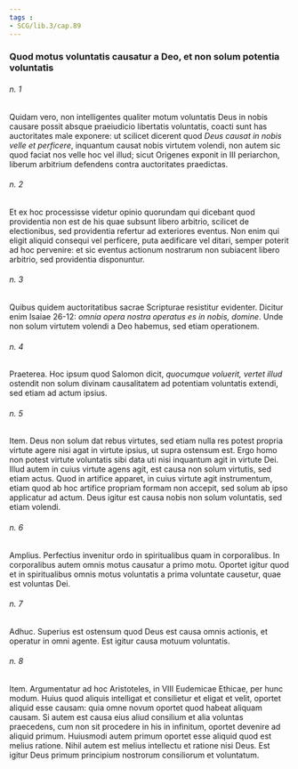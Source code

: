 ```yaml
---
tags : 
- SCG/lib.3/cap.89
---
```


### Quod motus voluntatis causatur a Deo, et non solum potentia voluntatis

###### n. 1
Quidam vero, non intelligentes qualiter motum voluntatis Deus in nobis causare possit absque praeiudicio libertatis voluntatis, coacti sunt has auctoritates male exponere: ut scilicet dicerent quod *Deus causat in nobis velle et perficere*, inquantum causat nobis virtutem volendi, non autem sic quod faciat nos velle hoc vel illud; sicut Origenes exponit in III periarchon, liberum arbitrium defendens contra auctoritates praedictas.

###### n. 2
Et ex hoc processisse videtur opinio quorundam qui dicebant quod providentia non est de his quae subsunt libero arbitrio, scilicet de electionibus, sed providentia refertur ad exteriores eventus. Non enim qui eligit aliquid consequi vel perficere, puta aedificare vel ditari, semper poterit ad hoc pervenire: et sic eventus actionum nostrarum non subiacent libero arbitrio, sed providentia disponuntur.

###### n. 3
Quibus quidem auctoritatibus sacrae Scripturae resistitur evidenter. Dicitur enim Isaiae 26-12: *omnia opera nostra operatus es in nobis, domine*. Unde non solum virtutem volendi a Deo habemus, sed etiam operationem.

###### n. 4
Praeterea. Hoc ipsum quod Salomon dicit, *quocumque voluerit, vertet illud* ostendit non solum divinam causalitatem ad potentiam voluntatis extendi, sed etiam ad actum ipsius.

###### n. 5
Item. Deus non solum dat rebus virtutes, sed etiam nulla res potest propria virtute agere nisi agat in virtute ipsius, ut supra ostensum est. Ergo homo non potest virtute voluntatis sibi data uti nisi inquantum agit in virtute Dei. Illud autem in cuius virtute agens agit, est causa non solum virtutis, sed etiam actus. Quod in artifice apparet, in cuius virtute agit instrumentum, etiam quod ab hoc artifice propriam formam non accepit, sed solum ab ipso applicatur ad actum. Deus igitur est causa nobis non solum voluntatis, sed etiam volendi.

###### n. 6
Amplius. Perfectius invenitur ordo in spiritualibus quam in corporalibus. In corporalibus autem omnis motus causatur a primo motu. Oportet igitur quod et in spiritualibus omnis motus voluntatis a prima voluntate causetur, quae est voluntas Dei.

###### n. 7
Adhuc. Superius est ostensum quod Deus est causa omnis actionis, et operatur in omni agente. Est igitur causa motuum voluntatis.

###### n. 8
Item. Argumentatur ad hoc Aristoteles, in VIII Eudemicae Ethicae, per hunc modum. Huius quod aliquis intelligat et consilietur et eligat et velit, oportet aliquid esse causam: quia omne novum oportet quod habeat aliquam causam. Si autem est causa eius aliud consilium et alia voluntas praecedens, cum non sit procedere in his in infinitum, oportet devenire ad aliquid primum. Huiusmodi autem primum oportet esse aliquid quod est melius ratione. Nihil autem est melius intellectu et ratione nisi Deus. Est igitur Deus primum principium nostrorum consiliorum et voluntatum.

